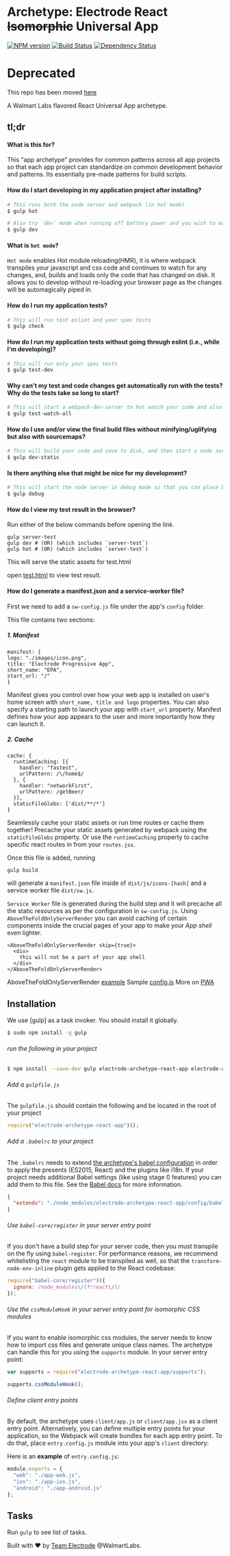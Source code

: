 # Archetype: Electrode React ~~Isomorphic~~ Universal App

[![NPM version][npm-image]][npm-url] [![Build Status][travis-image]][travis-url] [![Dependency Status][daviddm-image]][daviddm-url]

# Deprecated

This repo has been moved [here](https://github.com/electrode-io/electrode/tree/b7dc8c21697af47a9958fbf337000878a507e046/packages/electrode-archetype-react-app)

A Walmart Labs flavored React Universal App archetype.

## tl;dr

#### What is this for?

This "app archetype" provides for common patterns across all app projects so that each app project can standardize on common development behavior and patterns. Its essentially pre-made patterns for build scripts.

#### How do I start developing in my application project after installing?

```bash
# This runs both the node server and webpack (in hot mode)
$ gulp hot

# Also try `dev` mode when running off battery power and you wish to maximize battery life.
$ gulp dev
```

#### What is `hot mode`?

`Hot mode` enables Hot module reloading(HMR), it is where webpack transpiles your javascript and css code and continues to watch for any changes, and, builds and loads only the code that has changed on disk. It allows you to develop without re-loading your browser page as the changes will be automagically piped in.

#### How do I run my application tests?

```bash
# This will run test eslint and your spec tests
$ gulp check
```

#### How do I run my application tests without going through eslint (i.e., while I'm developing)?

```bash
# This will run only your spec tests
$ gulp test-dev
```

#### Why can't my test and code changes get automatically run with the tests?  Why do the tests take so long to start?

```bash
# This will start a webpack-dev-server to hot watch your code and also start a karma test browser that auto-reruns when specs or client code changes.
$ gulp test-watch-all
```

#### How do I use and/or view the final build files without minifying/uglifying but also with sourcemaps?

```bash
# This will build your code and save to disk, and then start a node server (without using webpack-dev-server).
$ gulp dev-static
```

#### Is there anything else that might be nice for my development?

```bash
# This will start the node server in debug mode so that you can place breakpoints, "debugger" statements, or use `node-inspector`.
$ gulp debug
```

#### How do I view my test result in the browser?

Run either of the below commands before opening the link.

```
gulp server-test
gulp dev # (OR) (which includes `server-test`)
gulp hot # (OR) (which includes `server-test`)
```
This will serve the static assets for test.html

open [test.html]((http://localhost:3001/node_modules/electrode-archetype-react-app/config/browser_test/test.html)) to view test result.

#### How do I generate a manifest.json and a service-worker file?
First we need to add a `sw-config.js` file under the app's `config` folder.

This file contains two sections:
##### 1. Manifest
  ```
manifest: {
  logo: "./images/icon.png",
  title: "Electrode Progressive App",
  short_name: "EPA",
  start_url: "/"
}
  ```
  Manifest gives you control over how your web app is installed on user's home screen with `short_name, title and logo` properties. You can also specify a starting path to launch your app with `start_url` property. Manifest defines how your app appears to the user and more importantly how they can launch it.
##### 2. Cache
```
cache: {
  runtimeCaching: [{
    handler: "fastest",
    urlPattern: /\/home$/
  }, {
    handler: "networkFirst",
    urlPattern: /getBeer/
  }],
  staticFileGlobs: ['dist/**/*']
}
```
  Seamlessly cache your static assets or run time routes or cache them together!
  Precache your static assets generated by webpack using the `staticFileGlobs` property. Or use the `runtimeCaching` property to cache specific react routes in from your `routes.jsx`.

Once this file is added, running
```
gulp build
```
will generate a `manifest.json` file inside of `dist/js/icons-[hash]` and a service worker file `dist/sw.js`.

`Service Worker` file is generated during the build step and it will precache all the static resources as per the configuration in `sw-config.js`.
Using `AboveTheFoldOnlyServerRender` you can avoid caching of certain components inside the crucial pages of your app to make your _App shell_ even lighter.
```
<AboveTheFoldOnlyServerRender skip={true}>
  <div>
    this will not be a part of your app shell
  </div>
</AboveTheFoldOnlyServerRender>
```

AboveTheFoldOnlyServerRender [example](https://github.com/docs-code-examples-electrode-io/electrode-progressive-beer/blob/master/client/components/home.jsx#L69-L83)
Sample [config.js](https://github.com/electrode-io/electrode-boilerplate-universal-react-node/blob/master/config/sw-config.js)
More on [PWA](https://developers.google.com/web/progressive-web-apps/)

## Installation

We use [gulp] as a task invoker.  You should install it globally.

```bash
$ sudo npm install -g gulp
```

###### run the following in your project
```bash
$ npm install --save-dev gulp electrode-archetype-react-app electrode-archetype-react-app-dev
```

###### Add a `gulpfile.js`
The `gulpfile.js` should contain the following and be located in the root of your project

```js
require("electrode-archetype-react-app")();
```

###### Add a `.babelrc` to your project
The `.babelrc` needs to extend
[the archetype's babel configuration](config/babel/.babelrc) in order to apply the presents (ES2015, React) and the plugins like i18n. If your project needs additional Babel settings (like using stage 0 features) you can add them to this file. See the [Babel docs](https://babeljs.io/docs/usage/babelrc/) for more information.

```json
{
  "extends": "./node_modules/electrode-archetype-react-app/config/babel/.babelrc"
}
```

###### Use `babel-core/register` in your server entry point

If you don't have a build step for your server code, then you must transpile
on the fly using `babel-register`. For performance reasons, we recommend
whitelisting the `react` module to be transpiled as well, so that the
`transform-node-env-inline` plugin gets applied to the React codebase:

```js
require("babel-core/register")({
  ignore: /node_modules\/(?!react\/)/
});
```

###### Use the `cssModuleHook` in your server entry point for isomorphic CSS modules

If you want to enable isomorphic css modules, the server needs to know how to import css files
and generate unique class names.
The archetype can handle this for you using the `supports` module. In your server entry point:

```js
var supports = require("electrode-archetype-react-app/supports");

supports.cssModuleHook();
```

###### Define client entry points

By default, the archetype uses `client/app.js` or `client/app.jsx` as a client entry point. Alternatively,
you can define multiple entry points for your application, so the Webpack will create bundles for each app
entry point. To do that, place `entry.config.js` module into your app's `client` directory:

Here is an **example** of `entry.config.js`:
```js
module.exports = {
  "web": "./app-web.js",
  "ios": "./app-ios.js",
  "android": "./app-android.js"
};
```

## Tasks

Run `gulp` to see list of tasks.

Built with :heart: by [Team Electrode](https://github.com/orgs/electrode-io/people) @WalmartLabs.

[npm-image]: https://badge.fury.io/js/electrode-archetype-react-app.svg
[npm-url]: https://npmjs.org/package/electrode-archetype-react-app
[travis-image]: https://travis-ci.org/electrode-io/electrode-archetype-react-app.svg?branch=master
[travis-url]: https://travis-ci.org/electrode-io/electrode-archetype-react-app
[daviddm-image]: https://david-dm.org/electrode-io/electrode-archetype-react-app.svg?theme=shields.io
[daviddm-url]: https://david-dm.org/electrode-io/electrode-archetype-react-app
